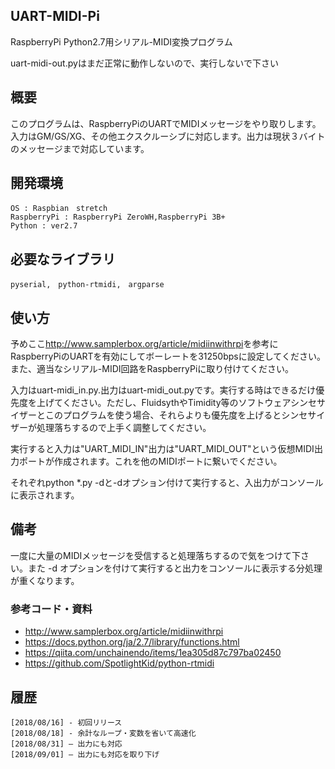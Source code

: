 ## UART-MIDI-Pi
RaspberryPi Python2.7用シリアル-MIDI変換プログラム

uart-midi-out.pyはまだ正常に動作しないので、実行しないで下さい

## 概要
このプログラムは、RaspberryPiのUARTでMIDIメッセージをやり取りします。入力はGM/GS/XG、その他エクスクルーシブに対応します。出力は現状３バイトのメッセージまで対応しています。

## 開発環境
    OS : Raspbian　stretch
    RaspberryPi : RaspberryPi ZeroWH,RaspberryPi 3B+
    Python : ver2.7

## 必要なライブラリ
    pyserial,　python-rtmidi,　argparse

## 使い方
予めここ<http://www.samplerbox.org/article/midiinwithrpi>を参考にRaspberryPiのUARTを有効にしてボーレートを31250bpsに設定してください。また、適当なシリアル-MIDI回路をRaspberryPiに取り付けてください。

入力はuart-midi_in.py.出力はuart-midi_out.pyです。実行する時はできるだけ優先度を上げてください。ただし、FluidsythやTimidity等のソフトウェアシンセサイザーとこのプログラムを使う場合、それらよりも優先度を上げるとシンセサイザーが処理落ちするので上手く調整してください。

実行すると入力は"UART_MIDI_IN"出力は"UART_MIDI_OUT"という仮想MIDI出力ポートが作成されます。これを他のMIDIポートに繋いでください。

それぞれpython *.py -dと-dオプション付けて実行すると、入出力がコンソールに表示されます。

## 備考
一度に大量のMIDIメッセージを受信すると処理落ちするので気をつけて下さい。また -d オプションを付けて実行すると出力をコンソールに表示する分処理が重くなります。

### 参考コード・資料
 * <http://www.samplerbox.org/article/midiinwithrpi>  
 * <https://docs.python.org/ja/2.7/library/functions.html>
 * <https://qiita.com/unchainendo/items/1ea305d87c797ba02450>  
 * <https://github.com/SpotlightKid/python-rtmidi>  

## 履歴
    [2018/08/16] - 初回リリース
    [2018/08/18] - 余計なループ・変数を省いて高速化
    [2018/08/31] – 出力にも対応
    [2018/09/01] – 出力にも対応を取り下げ
